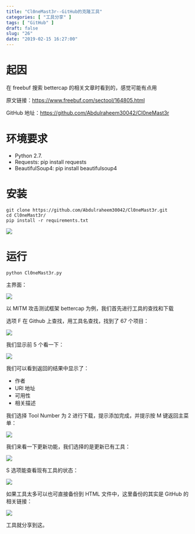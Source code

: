 ```yaml
---
title: "Cl0neMast3r--GitHub的克隆工具"
categories: [ "工具分享" ]
tags: [ "GitHub" ]
draft: false
slug: "26"
date: "2019-02-15 16:27:00"
---
```


# 起因

在 freebuf 搜索 bettercap 的相关文章时看到的，感觉可能有点用

原文链接：https://www.freebuf.com/sectool/164805.html

GitHub 地址：https://github.com/Abdulraheem30042/Cl0neMast3r

# 环境要求

- Python 2.7.
- Requests: pip install requests
- BeautifulSoup4: pip install beautifulsoup4

# 安装

```
git clone https://github.com/Abdulraheem30042/Cl0neMast3r.git
cd Cl0neMast3r/
pip install -r requirements.txt
```

![][1]

# 运行

`python Cl0neMast3r.py`

主界面：

![][2]

以 MITM 攻击测试框架 bettercap 为例，我们首先进行工具的查找和下载

选项 F 在 Github 上查找，用工具名查找，找到了 67 个项目：

![][3]

我们显示前 5 个看一下：

![][4]

我们可以看到返回的结果中显示了：

- 作者
- URl 地址
- 可用性
- 相关描述

我们选择 Tool Number 为 2 进行下载，提示添加完成，并提示按 M 键返回主菜单：

![][5]

我们来看一下更新功能，我们选择的是更新已有工具：

![][6]

S 选项能查看现有工具的状态：

![][7]

如果工具太多可以也可直接备份到 HTML 文件中，这里备份的其实是 GitHub 的相关链接：

![][8]

工具就分享到这。

[1]: https://img.soapffz.com/archives_img/2019/02/15/archives_20190215_163312.png
[2]: https://img.soapffz.com/archives_img/2019/02/15/archives_20190215_163435.png
[3]: https://img.soapffz.com/archives_img/2019/02/15/archives_20190215_163742.png
[4]: https://img.soapffz.com/archives_img/2019/02/15/archives_20190215_163839.png
[5]: https://img.soapffz.com/archives_img/2019/02/15/archives_20190215_164134.png
[6]: https://img.soapffz.com/archives_img/2019/02/15/archives_20190215_164456.png
[7]: https://img.soapffz.com/archives_img/2019/02/15/archives_20190215_164608.png
[8]: https://img.soapffz.com/archives_img/2019/02/15/archives_20190215_164853.png